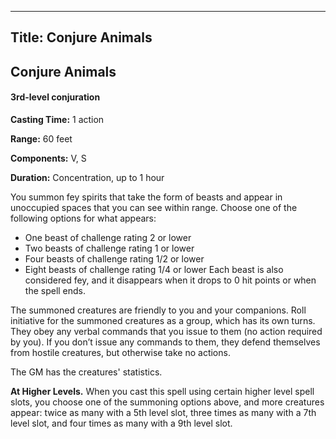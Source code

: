 -------------------------
Title: Conjure Animals
-------------------------

## Conjure Animals

#### 3rd-level conjuration


**Casting Time:** 1 action 

**Range:** 60 feet 

**Components:** V, S 

**Duration:** Concentration, up to 1 hour


You summon fey spirits that take the form of beasts and appear in
unoccupied spaces that you can see within range. Choose one of the
following options for what appears:

- One beast of challenge rating 2 or lower
- Two beasts of challenge rating 1 or lower
- Four beasts of challenge rating 1/2 or lower
- Eight beasts of challenge rating 1/4 or lower Each beast is also
considered fey, and it disappears
when it drops to 0 hit points or when the spell ends.

The summoned creatures are friendly to you and your companions. Roll
initiative for the summoned creatures as a group, which has its own
turns. They obey any verbal commands that you issue to them (no action
required by you). If you don’t issue any commands to them, they defend
themselves from hostile creatures, but otherwise take no actions.

The GM has the creatures' statistics.

**At Higher Levels.** When you cast this spell using certain
higher level spell slots, you choose one of the summoning options
above, and more creatures appear: twice as many with a 5th level
slot, three times as many with a 7th level slot, and four times as
many with a 9th level slot.


